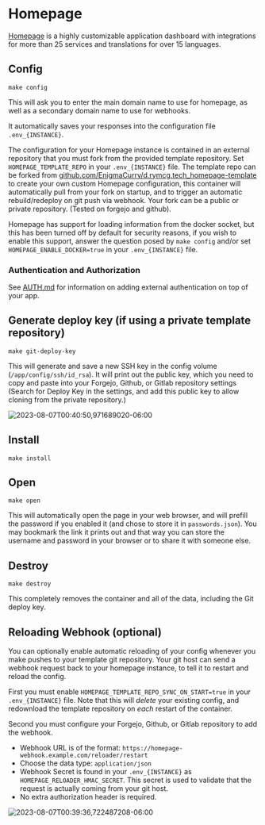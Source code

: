 # Homepage

[Homepage](https://github.com/benphelps/homepage) is a highly
customizable application dashboard with integrations for more than 25
services and translations for over 15 languages.

## Config

```
make config
```

This will ask you to enter the main domain name to use for homepage,
as well as a secondary domain name to use for webhooks.

It automatically saves your responses into the configuration file
`.env_{INSTANCE}`.

The configuration for your Homepage instance is contained in an
external repository that you must fork from the provided template
repository. Set `HOMEPAGE_TEMPLATE_REPO` in your `.env_{INSTANCE}`
file. The template repo can be forked from
[github.com/EnigmaCurry/d.rymcg.tech_homepage-template](https://github.com/EnigmaCurry/d.rymcg.tech_homepage-template)
to create your own custom Homepage configuration, this container will
automatically pull from your fork on startup, and to trigger an
automatic rebuild/redeploy on git push via webhook. Your fork can be a
public or private repository. (Tested on forgejo and github).

Homepage has support for loading information from the docker socket,
but this has been turned off by default for security reasons, if you
wish to enable this support, answer the question posed by `make config`
and/or set `HOMEPAGE_ENABLE_DOCKER=true` in your `.env_{INSTANCE}`
file.

### Authentication and Authorization

See [AUTH.md](../AUTH.md) for information on adding external authentication on
top of your app.

## Generate deploy key (if using a private template repository)

```
make git-deploy-key
```

This will generate and save a new SSH key in the config volume
(`/app/config/ssh/id_rsa`). It will print out the public key, which
you need to copy and paste into your Forgejo, Github, or Gitlab
repository settings (Search for Deploy Key in the settings, and add
this public key to allow cloning from the private repository.)

![2023-08-07T00:40:50,971689020-06:00](https://github.com/EnigmaCurry/d.rymcg.tech/assets/43061/2b74a83f-27ff-4a74-8614-060775dcfacf)

## Install

```
make install
```

## Open

```
make open
```

This will automatically open the page in your web browser, and will
prefill the password if you enabled it (and chose to store it in
`passwords.json`). You may bookmark the link it prints out and that 
way you can store the username and password in your browser or to share
it with someone else.

## Destroy

```
make destroy
```

This completely removes the container and all of the data, including the Git deploy key.

## Reloading Webhook (optional)

You can optionally enable automatic reloading of your config whenever
you make pushes to your template git repository. Your git host can
send a webhook request back to your homepage instance, to tell it to
restart and reload the config.

First you must enable `HOMEPAGE_TEMPLATE_REPO_SYNC_ON_START=true` in
your `.env_{INSTANCE}` file. Note that this will *delete* your
existing config, and redownload the template repository on *each*
restart of the container.

Second you must configure your Forgejo, Github, or Gitlab repository to
add the webhook.

 * Webhook URL is of the format: `https://homepage-webhook.example.com/reloader/restart`
 * Choose the data type: `application/json`
 * Webhook Secret is found in your `.env_{INSTANCE}` as
   `HOMEPAGE_RELOADER_HMAC_SECRET`. This secret is used to validate
   that the request is actually coming from your git host.
 * No extra authorization header is required.

![2023-08-07T00:39:36,722487208-06:00](https://github.com/EnigmaCurry/d.rymcg.tech/assets/43061/5a0001c3-505d-4984-a114-a9bd1f8ea33b)

